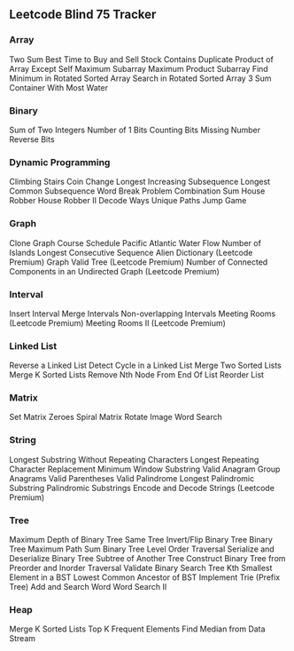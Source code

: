 ## Leetcode Blind 75 Tracker

### Array
Two Sum
Best Time to Buy and Sell Stock
Contains Duplicate
Product of Array Except Self
Maximum Subarray
Maximum Product Subarray
Find Minimum in Rotated Sorted Array
Search in Rotated Sorted Array
3 Sum
Container With Most Water

### Binary
Sum of Two Integers
Number of 1 Bits
Counting Bits
Missing Number
Reverse Bits

### Dynamic Programming
Climbing Stairs
Coin Change
Longest Increasing Subsequence
Longest Common Subsequence
Word Break Problem
Combination Sum
House Robber
House Robber II
Decode Ways
Unique Paths
Jump Game

### Graph
Clone Graph
Course Schedule
Pacific Atlantic Water Flow
Number of Islands
Longest Consecutive Sequence
Alien Dictionary (Leetcode Premium)
Graph Valid Tree (Leetcode Premium)
Number of Connected Components in an Undirected Graph (Leetcode Premium)

### Interval
Insert Interval
Merge Intervals
Non-overlapping Intervals
Meeting Rooms (Leetcode Premium)
Meeting Rooms II (Leetcode Premium)

### Linked List
Reverse a Linked List
Detect Cycle in a Linked List
Merge Two Sorted Lists
Merge K Sorted Lists
Remove Nth Node From End Of List
Reorder List

### Matrix
Set Matrix Zeroes
Spiral Matrix
Rotate Image
Word Search

### String
Longest Substring Without Repeating Characters
Longest Repeating Character Replacement
Minimum Window Substring
Valid Anagram
Group Anagrams
Valid Parentheses
Valid Palindrome
Longest Palindromic Substring
Palindromic Substrings
Encode and Decode Strings (Leetcode Premium)

### Tree
Maximum Depth of Binary Tree
Same Tree
Invert/Flip Binary Tree
Binary Tree Maximum Path Sum
Binary Tree Level Order Traversal
Serialize and Deserialize Binary Tree
Subtree of Another Tree
Construct Binary Tree from Preorder and Inorder Traversal
Validate Binary Search Tree
Kth Smallest Element in a BST
Lowest Common Ancestor of BST
Implement Trie (Prefix Tree)
Add and Search Word
Word Search II

### Heap
Merge K Sorted Lists
Top K Frequent Elements
Find Median from Data Stream

